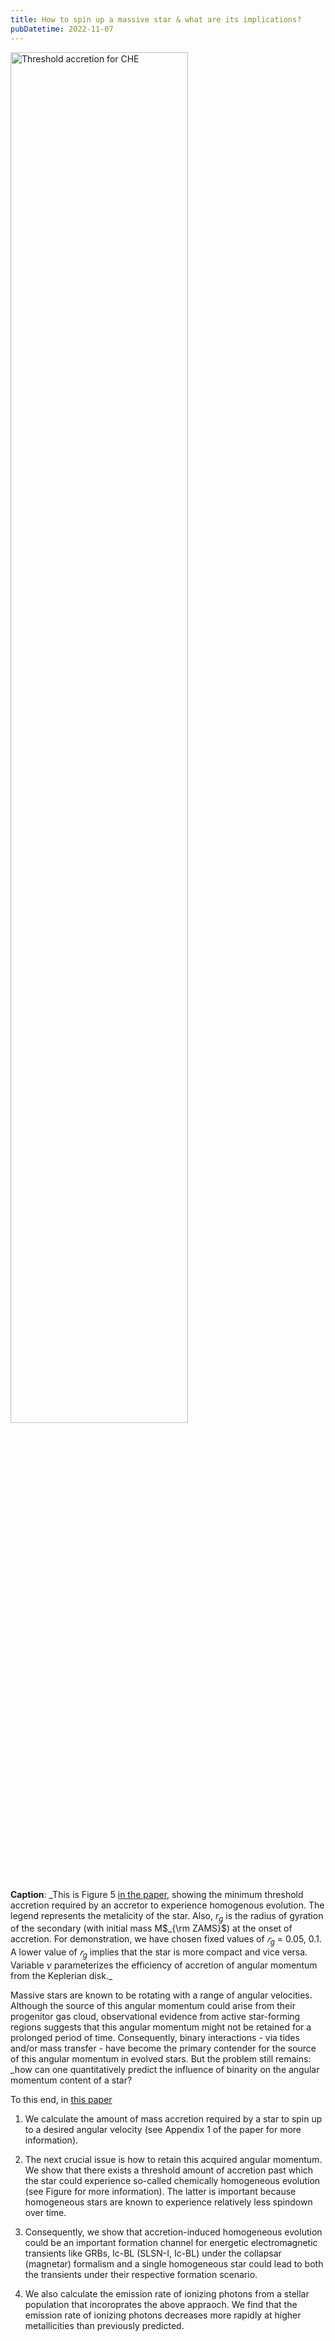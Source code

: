 ```yaml
---
title: How to spin up a massive star & what are its implications?
pubDatetime: 2022-11-07
---
```


<img src="/assets/threshold-accretion-for-che.jpg" alt="Threshold accretion for CHE" class="rounded-xl" width="75%" />

**Caption**: _This is Figure 5 [in the paper](https://doi.org/10.1093/mnras/stac3177), showing the minimum threshold accretion required by an accretor to experience homogenous evolution. The legend represents the metalicity of the star. Also, $r_g$ is the radius of gyration of the secondary (with initial mass M$_{\rm ZAMS}$) at the onset of accretion. For demonstration, we have chosen fixed values of $𝑟_g$ = 0.05, 0.1. A lower value of $𝑟_g$ implies that the star is more compact and vice versa. Variable $\nu$ parameterizes the efficiency of accretion of angular momentum from the Keplerian disk.\_

Massive stars are known to be rotating with a range of angular velocities. Although the source of this angular momentum could arise from their progenitor gas cloud, observational evidence from active star-forming regions suggests that this angular momentum might not be retained for a prolonged period of time. Consequently, binary interactions - via tides and/or mass transfer - have become the primary contender for the source of this angular momentum in evolved stars.
But the problem still remains: \_how can one quantitatively predict the influence of binarity on the angular momentum content of a star?

To this end, in [this paper](https://doi.org/10.1093/mnras/stac3177)

1.  We calculate the amount of mass accretion required by a star to spin up to a desired angular velocity (see Appendix 1 of the paper for more information).

2.  The next crucial issue is how to retain this acquired angular momentum. We show that there exists a threshold amount of accretion past which the star could experience so-called chemically homogeneous evolution (see Figure for more information). The latter is important because homogeneous stars are known to experience relatively less spindown over time.

3.  Consequently, we show that accretion-induced homogeneous evolution could be an important formation channel for energetic electromagnetic transients like GRBs, Ic-BL (SLSN-I, Ic-BL) under the collapsar (magnetar) formalism and a single homogeneous star could lead to both the transients under their respective formation scenario.

4.  We also calculate the emission rate of ionizing photons from a stellar population that incoroprates the above appraoch. We find that the emission rate of ionizing photons decreases more rapidly at higher metallicities than previously predicted.

